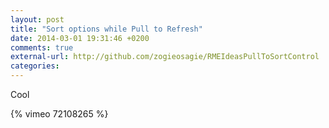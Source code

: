 ```yaml
---
layout: post
title: "Sort options while Pull to Refresh"
date: 2014-03-01 19:31:46 +0200
comments: true
external-url: http://github.com/zogieosagie/RMEIdeasPullToSortControl
categories: 
---
```

Cool

{% vimeo 72108265 %}

